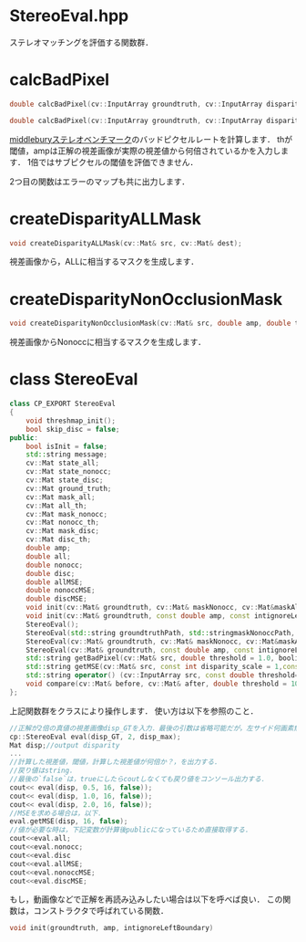 StereoEval.hpp
================
ステレオマッチングを評価する関数群．

# calcBadPixel
```cpp
double calcBadPixel(cv::InputArray groundtruth, cv::InputArray disparityImage, cv::InputArray mask, double th, double amp);

double calcBadPixel(cv::InputArray groundtruth, cv::InputArray disparityImage, cv::InputArray mask, double th, double amp, cv::OutputArray outErr);
```
[middleburyステレオベンチマーク](https://vision.middlebury.edu/stereo/)のバッドピクセルレートを計算します．
thが閾値，ampは正解の視差画像が実際の視差値から何倍されているかを入力します．
1倍ではサブピクセルの閾値を評価できません．

2つ目の関数はエラーのマップも共に出力します．

# createDisparityALLMask
```cpp
void createDisparityALLMask(cv::Mat& src, cv::Mat& dest);
```
視差画像から，ALLに相当するマスクを生成します．

# createDisparityNonOcclusionMask
```cpp
void createDisparityNonOcclusionMask(cv::Mat& src, double amp, double thresh, cv::Mat& dest);
```
視差画像からNonoccに相当するマスクを生成します．

# class StereoEval
```cpp
class CP_EXPORT StereoEval
{
	void threshmap_init();
	bool skip_disc = false;
public:
	bool isInit = false;
	std::string message;
	cv::Mat state_all;
	cv::Mat state_nonocc;
	cv::Mat state_disc;
	cv::Mat ground_truth;
	cv::Mat mask_all;
	cv::Mat all_th;
	cv::Mat mask_nonocc;
	cv::Mat nonocc_th;
	cv::Mat mask_disc;
	cv::Mat disc_th;
	double amp;
	double all;
	double nonocc;
	double disc;
	double allMSE;
	double nonoccMSE;
	double discMSE;
	void init(cv::Mat& groundtruth, cv::Mat& maskNonocc, cv::Mat&maskAll, cv::Mat& maskDisc, double amp);
	void init(cv::Mat& groundtruth, const double amp, const intignoreLeftBoundary);
	StereoEval();
	StereoEval(std::string groundtruthPath, std::stringmaskNonoccPath, std::string maskAllPath, std::string maskDiscPath,double amp);
	StereoEval(cv::Mat& groundtruth, cv::Mat& maskNonocc, cv::Mat&maskAll, cv::Mat& maskDisc, double amp);
	StereoEval(cv::Mat& groundtruth, const double amp, const intignoreLeftBoundary = 0);
	std::string getBadPixel(cv::Mat& src, double threshold = 1.0, boolisPrint = true);
	std::string getMSE(cv::Mat& src, const int disparity_scale = 1,const bool isPrint = true);
	std::string operator() (cv::InputArray src, const double threshold= 1.0, const int disparity_scale = 1, const bool isPrint = true);
	void compare(cv::Mat& before, cv::Mat& after, double threshold = 10, bool isPrint = true);
};
```

上記関数群をクラスにより操作します．
使い方は以下を参照のこと．
```cpp
//正解が2倍の真値の視差画像disp_GTを入力．最後の引数は省略可能だが，左サイド何画素無視するかを指定可能．最大視差値で指定すればマッチングが不安定な領域を無視可能．
cp::StereoEval eval(disp_GT, 2, disp_max);
Mat disp;//output disparity
...
//計算した視差値，閾値，計算した視差値が何倍か？，を出力する．
//戻り値はstring．
//最後の`false`は，trueにしたらcoutしなくても戻り値をコンソール出力する．
cout<< eval(disp, 0.5, 16, false));
cout<< eval(disp, 1.0, 16, false));
cout<< eval(disp, 2.0, 16, false));
//MSEを求める場合は，以下．
eval.getMSE(disp, 16, false);
//値が必要な時は，下記変数が計算後publicになっているため直接取得する．
cout<<eval.all;
cout<<eval.nonocc;
cout<<eval.disc
cout<<eval.allMSE;
cout<<eval.nonoccMSE;
cout<<eval.discMSE;
```

もし，動画像などで正解を再読み込みしたい場合は以下を呼べば良い．
この関数は，コンストラクタで呼ばれている関数．
```cpp
void init(groundtruth, amp, intignoreLeftBoundary)
```